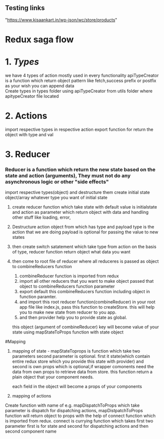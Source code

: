 ## Testing links
"https://www.kisaankart.in/wp-json/wc/store/products"

# Redux saga flow
# 1. _**Types**_
we have 4 types of action mostly used in every functionality
apiTypeCreator is a function which return object pattern
like fetch,success prefix or postfix as your wish you can append data  
Create types in types folder using apiTypeCreator from utils folder where apitypeCreator file located

# 2.  **Actions**
import respective types in respective action
export function for return the object with type and val

# 3. **Reducer**
### **Reducer is a function which return the new state based on the state and action (arguments), They must not do any asynchronous logic or other "side effects"**

 import respective types(object) and destructure them
create initial state object/array whatever type you want of initial state

1. create reducer function which take state with default value is initialstate and action as parameter which return object with data and handling other stuff like loading, error,
2. Destructure action object from which has type and payload
   type is the action that we are doing
   payload is optional for passing the value to new states
3. then create switch satatement which take type from action
   on the basis of type, reducer function return object what data you want
4. then come to root file of reducer where all reduceres is passed as object to combineReducers function 
   1. combineReducer function is imported from redux
   2. import all other reducers that you want to make object passed that object to combineReducers function parameter
   3. export default this combineReducers function including object in function paramter. 
   4. and import this root reducer function(combineReducer) in your root app file like index.js, pass this function to createStore. this will help you to make new state from reducer to you app.
   5. and then provider help you to provide state as global.

   this object (argument of combineReducer) key will become value of your state using mapStateToProps function with state object
<!-- 4. create root object with postfix with Actions containing function(actions) name  -->

#Mapping
1. mapping of state -
      mapStateToprops is function which take two parameters second parameter is optional. first it state(which contain entire redux store which you provide this state with provider) and 
      second is own props which is optional,if wrapper comonents need the data from own props to retrieve data from store.
      this function return a plain object that your component needs.

   each field in the object will become a props of your components

2. mapping of actions

Create function with name of e.g. mapDispatchToProps which take parameter is dispatch for dispatching actions,
 mapDistpatchToProps function will return object to props with the help of connect function which is imported from redux. connect is currying function which takes first two parameter first is for state and second for dispatching actions and then second component name 


